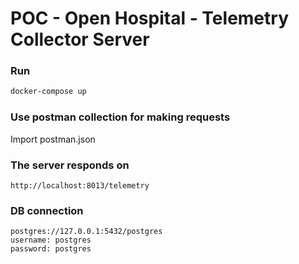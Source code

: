 # POC - Open Hospital  - Telemetry Collector Server

### Run 

```bash
docker-compose up
```

### Use postman collection for making requests

Import postman.json

### The server responds on

```
http://localhost:8013/telemetry
```


### DB connection

```
postgres://127.0.0.1:5432/postgres
username: postgres
password: postgres
```
